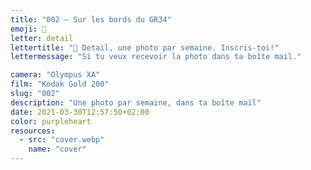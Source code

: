 ```yaml
---
title: "002 — Sur les bords du GR34"
emoji: 👀
letter: detail
lettertitle: "👀 Detail, une photo par semaine. Inscris-toi!"
lettermessage: "Si tu veux recevoir la photo dans ta boîte mail."

camera: "Olympus XA"
film: "Kodak Gold 200"
slug: "002"
description: "Une photo par semaine, dans ta boîte mail"
date: 2021-03-30T12:57:50+02:00
color: purpleheart
resources:
  - src: "cover.webp"
    name: "cover"
---
```

